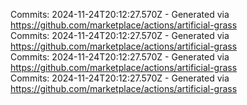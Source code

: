 Commits: 2024-11-24T20:12:27.570Z - Generated via https://github.com/marketplace/actions/artificial-grass
<br>
Commits: 2024-11-24T20:12:27.570Z - Generated via https://github.com/marketplace/actions/artificial-grass
<br>
Commits: 2024-11-24T20:12:27.570Z - Generated via https://github.com/marketplace/actions/artificial-grass
<br>
Commits: 2024-11-24T20:12:27.570Z - Generated via https://github.com/marketplace/actions/artificial-grass
<br>

